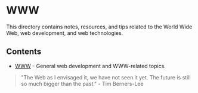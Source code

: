 # WWW

This directory contains notes, resources, and tips related to the World Wide Web, web development, and web technologies.

## Contents

-   [WWW](www.md) - General web development and WWW-related topics.

> "The Web as I envisaged it, we have not seen it yet. The future is still so much bigger than the past." - Tim Berners-Lee